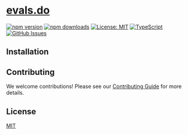 # [evals.do](https://evals.do)

[![npm version](https://img.shields.io/npm/v/evals.do.svg)](https://www.npmjs.com/package/evals.do)
[![npm downloads](https://img.shields.io/npm/dm/evals.do.svg)](https://www.npmjs.com/package/evals.do)
[![License: MIT](https://img.shields.io/badge/License-MIT-blue.svg)](https://opensource.org/licenses/MIT)
[![TypeScript](https://img.shields.io/badge/TypeScript-4.9.5-blue.svg)](https://www.typescriptlang.org/)
[![GitHub Issues](https://img.shields.io/github/issues/drivly/ai.svg)](https://github.com/drivly/ai/issues)

## Installation

## Contributing

We welcome contributions! Please see our [Contributing Guide](https://github.com/drivly/ai/blob/main/CONTRIBUTING.md) for more details.

## License

[MIT](https://opensource.org/licenses/MIT)
